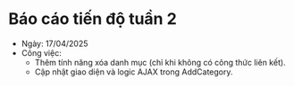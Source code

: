 # Báo cáo tiến độ tuần 2
- Ngày: 17/04/2025
- Công việc:
  - Thêm tính năng xóa danh mục (chỉ khi không có công thức liên kết).
  - Cập nhật giao diện và logic AJAX trong AddCategory.
